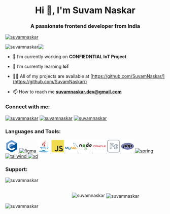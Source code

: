 <h1 align="center">Hi 👋, I'm Suvam Naskar</h1>
<h3 align="center">A passionate frontend developer from India</h3>

<p align="left"> <a href="https://github.com/ryo-ma/github-profile-trophy"><img src="https://github-profile-trophy.vercel.app/?username=suvamnaskar" alt="suvamnaskar" /></a> </p>
<img align="right" width=400px src="https://raw.githubusercontent.com/abhisheknaiidu/abhisheknaiidu/master/code.gif">

<p align="left"> <img src="https://komarev.com/ghpvc/?username=suvamnaskar&label=Profile%20views&color=0e75b6&style=flat" alt="suvamnaskar" /> </p>

- 🔭 I’m currently working on **CONFIEDNTIAL IoT Project**

- 🌱 I’m currently learning **IoT**

- 👨‍💻 All of my projects are available at [https://github.com/SuvamNaskar/](https://github.com/SuvamNaskar/)

- 📫 How to reach me **suvamnaskar.dev@gmail.com**

<h3 align="left">Connect with me:</h3>
<p align="left">
<a href="https://linkedin.com/in/suvamnaskar" target="blank"><img align="center" src="https://raw.githubusercontent.com/rahuldkjain/github-profile-readme-generator/master/src/images/icons/Social/linked-in-alt.svg" alt="suvamnaskar" height="30" width="40" /></a>
<a href="https://www.hackerrank.com/suvamnaskar" target="blank"><img align="center" src="https://raw.githubusercontent.com/rahuldkjain/github-profile-readme-generator/master/src/images/icons/Social/hackerrank.svg" alt="suvamnaskar" height="30" width="40" /></a>
<a href="https://www.leetcode.com/suvamnaskar" target="blank"><img align="center" src="https://raw.githubusercontent.com/rahuldkjain/github-profile-readme-generator/master/src/images/icons/Social/leet-code.svg" alt="suvamnaskar" height="30" width="40" /></a>
</p>

<h3 align="left">Languages and Tools:</h3>
<p align="left"> <a href="https://www.cprogramming.com/" target="_blank" rel="noreferrer"> <img src="https://raw.githubusercontent.com/devicons/devicon/master/icons/c/c-original.svg" alt="c" width="40" height="40"/> </a> <a href="https://www.figma.com/" target="_blank" rel="noreferrer"> <img src="https://www.vectorlogo.zone/logos/figma/figma-icon.svg" alt="figma" width="40" height="40"/> </a> <a href="https://www.java.com" target="_blank" rel="noreferrer"> <img src="https://raw.githubusercontent.com/devicons/devicon/master/icons/java/java-original.svg" alt="java" width="40" height="40"/> </a> <a href="https://developer.mozilla.org/en-US/docs/Web/JavaScript" target="_blank" rel="noreferrer"> <img src="https://raw.githubusercontent.com/devicons/devicon/master/icons/javascript/javascript-original.svg" alt="javascript" width="40" height="40"/> </a> <a href="https://www.mysql.com/" target="_blank" rel="noreferrer"> <img src="https://raw.githubusercontent.com/devicons/devicon/master/icons/mysql/mysql-original-wordmark.svg" alt="mysql" width="40" height="40"/> </a> <a href="https://nodejs.org" target="_blank" rel="noreferrer"> <img src="https://raw.githubusercontent.com/devicons/devicon/master/icons/nodejs/nodejs-original-wordmark.svg" alt="nodejs" width="40" height="40"/> </a> <a href="https://www.oracle.com/" target="_blank" rel="noreferrer"> <img src="https://raw.githubusercontent.com/devicons/devicon/master/icons/oracle/oracle-original.svg" alt="oracle" width="40" height="40"/> </a> <a href="https://www.photoshop.com/en" target="_blank" rel="noreferrer"> <img src="https://raw.githubusercontent.com/devicons/devicon/master/icons/photoshop/photoshop-line.svg" alt="photoshop" width="40" height="40"/> </a> <a href="https://www.php.net" target="_blank" rel="noreferrer"> <img src="https://raw.githubusercontent.com/devicons/devicon/master/icons/php/php-original.svg" alt="php" width="40" height="40"/> </a> <a href="https://spring.io/" target="_blank" rel="noreferrer"> <img src="https://www.vectorlogo.zone/logos/springio/springio-icon.svg" alt="spring" width="40" height="40"/> </a> <a href="https://tailwindcss.com/" target="_blank" rel="noreferrer"> <img src="https://www.vectorlogo.zone/logos/tailwindcss/tailwindcss-icon.svg" alt="tailwind" width="40" height="40"/> </a> <a href="https://www.adobe.com/products/xd.html" target="_blank" rel="noreferrer"> <img src="https://cdn.worldvectorlogo.com/logos/adobe-xd.svg" alt="xd" width="40" height="40"/> </a> </p>

<h3 align="left">Support:</h3>
<p><a href="https://www.buymeacoffee.com/suvamnaskar"> <img align="left" src="https://cdn.buymeacoffee.com/buttons/v2/default-yellow.png" height="50" width="210" alt="suvamnaskar" /></a></p><br><br>

<p><img align="left" src="https://github-readme-stats.vercel.app/api/top-langs?username=suvamnaskar&show_icons=true&locale=en&layout=compact" alt="suvamnaskar" /></p>

<p>&nbsp;<img align="center" src="https://github-readme-stats.vercel.app/api?username=suvamnaskar&show_icons=true&locale=en" alt="suvamnaskar" /></p>

<p><img align="center" src="https://github-readme-streak-stats.herokuapp.com/?user=suvamnaskar&" alt="suvamnaskar" /></p>
